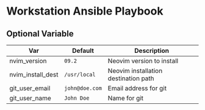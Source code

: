 # Workstation Ansible Playbook

## Optional Variable
| Var               | Default        | Description                          |
| ------            | ---------      | ---------------                      |
| nvim_version      | `09.2`         | Neovim version to install            |
| nvim_install_dest | `/usr/local`   | Neovim installation destination path |
| git_user_email    | `john@doe.com` | Email address for git                |
| git_user_name     | `John Doe`     | Name for git                         |
